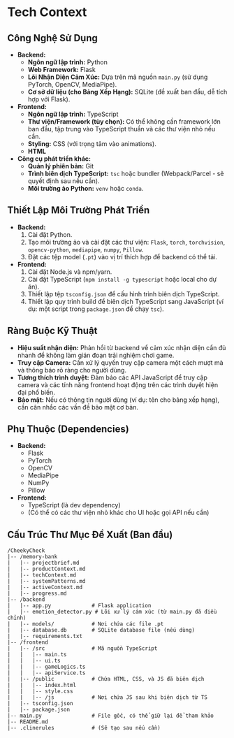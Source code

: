 # Tech Context

## Công Nghệ Sử Dụng
-   **Backend:**
    *   **Ngôn ngữ lập trình:** Python
    *   **Web Framework:** Flask
    *   **Lõi Nhận Diện Cảm Xúc:** Dựa trên mã nguồn `main.py` (sử dụng PyTorch, OpenCV, MediaPipe).
    *   **Cơ sở dữ liệu (cho Bảng Xếp Hạng):** SQLite (đề xuất ban đầu, dễ tích hợp với Flask).
-   **Frontend:**
    *   **Ngôn ngữ lập trình:** TypeScript
    *   **Thư viện/Framework (tùy chọn):** Có thể không cần framework lớn ban đầu, tập trung vào TypeScript thuần và các thư viện nhỏ nếu cần.
    *   **Styling:** CSS (với trọng tâm vào animations).
    *   **HTML**
-   **Công cụ phát triển khác:**
    *   **Quản lý phiên bản:** Git
    *   **Trình biên dịch TypeScript:** `tsc` hoặc bundler (Webpack/Parcel - sẽ quyết định sau nếu cần).
    *   **Môi trường ảo Python:** `venv` hoặc `conda`.

## Thiết Lập Môi Trường Phát Triển
-   **Backend:**
    1.  Cài đặt Python.
    2.  Tạo môi trường ảo và cài đặt các thư viện: `Flask`, `torch`, `torchvision`, `opencv-python`, `mediapipe`, `numpy`, `Pillow`.
    3.  Đặt các tệp model (`.pt`) vào vị trí thích hợp để backend có thể tải.
-   **Frontend:**
    1.  Cài đặt Node.js và npm/yarn.
    2.  Cài đặt TypeScript (`npm install -g typescript` hoặc local cho dự án).
    3.  Thiết lập tệp `tsconfig.json` để cấu hình trình biên dịch TypeScript.
    4.  Thiết lập quy trình build để biên dịch TypeScript sang JavaScript (ví dụ: một script trong `package.json` để chạy `tsc`).

## Ràng Buộc Kỹ Thuật
-   **Hiệu suất nhận diện:** Phản hồi từ backend về cảm xúc nhận diện cần đủ nhanh để không làm gián đoạn trải nghiệm chơi game.
-   **Truy cập Camera:** Cần xử lý quyền truy cập camera một cách mượt mà và thông báo rõ ràng cho người dùng.
-   **Tương thích trình duyệt:** Đảm bảo các API JavaScript để truy cập camera và các tính năng frontend hoạt động trên các trình duyệt hiện đại phổ biến.
-   **Bảo mật:** Nếu có thông tin người dùng (ví dụ: tên cho bảng xếp hạng), cần cân nhắc các vấn đề bảo mật cơ bản.

## Phụ Thuộc (Dependencies)
-   **Backend:**
    *   Flask
    *   PyTorch
    *   OpenCV
    *   MediaPipe
    *   NumPy
    *   Pillow
-   **Frontend:**
    *   TypeScript (là dev dependency)
    *   (Có thể có các thư viện nhỏ khác cho UI hoặc gọi API nếu cần)

## Cấu Trúc Thư Mục Đề Xuất (Ban đầu)
```
/CheekyCheck
|-- /memory-bank
|   |-- projectbrief.md
|   |-- productContext.md
|   |-- techContext.md
|   |-- systemPatterns.md
|   |-- activeContext.md
|   |-- progress.md
|-- /backend
|   |-- app.py             # Flask application
|   |-- emotion_detector.py # Lõi xử lý cảm xúc (từ main.py đã điều chỉnh)
|   |-- models/            # Nơi chứa các file .pt
|   |-- database.db        # SQLite database file (nếu dùng)
|   |-- requirements.txt
|-- /frontend
|   |-- /src               # Mã nguồn TypeScript
|   |   |-- main.ts
|   |   |-- ui.ts
|   |   |-- gameLogics.ts
|   |   |-- apiService.ts
|   |-- /public            # Chứa HTML, CSS, và JS đã biên dịch
|   |   |-- index.html
|   |   |-- style.css
|   |   |-- /js            # Nơi chứa JS sau khi biên dịch từ TS
|   |-- tsconfig.json
|   |-- package.json
|-- main.py                # File gốc, có thể giữ lại để tham khảo
|-- README.md
|-- .clinerules            # (Sẽ tạo sau nếu cần)
